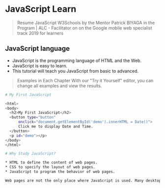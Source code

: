# JavaScript Learn

> Resume JavaScript W3Schools by the Mentor Patrick BIYAGA in the Program | ALC - Facilitator on on the Google mobile web specialist track 2019 for learners

## JavaScript language
* JavaScript is the programming language of HTML and the Web.
* JavaScript is easy to learn.
* This tutorial will teach you JavaScript from basic to advanced.

>Examples in Each Chapter
With our "Try it Yourself" editor, you can change all examples and view the results.

```bash
# My First JavaScript

<html>
<body>
  <h2>My First JavaScript</h2>
  <button type="button"
      onclick="document.getElementById('demo').innerHTML = Date()">
      Click me to display Date and Time.
  </button>
  <p id="demo"></p>
</body>
</html> 

# Why Study JavaScript?

* HTML to define the content of web pages.
* CSS to specify the layout of web pages.
* JavaScript to program the behavior of web pages.

Web pages are not the only place where JavaScript is used. Many desktop and server programs use JavaScript. Node.js is the best known. Some databases, like MongoDB and CouchDB, also use JavaScript as their programming language.
```


